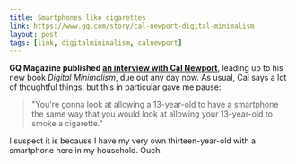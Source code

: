 ```yaml
---
title: Smartphones like cigarettes
link: https://www.gq.com/story/cal-newport-digital-minimalism
layout: post
tags: [link, digitalminimalism, calnewport]
---
```


**GQ Magazine published [an interview with Cal Newport](https://www.gq.com/story/cal-newport-digital-minimalism)**, leading up to his new book *Digital Minimalism*, due out any day now. As usual, Cal says a lot of thoughtful things, but this in particular gave me pause:

> "You're gonna look at allowing a 13-year-old to have a smartphone the same way that you would look at allowing your 13-year-old to smoke a cigarette."

I suspect it is because I have my very own thirteen-year-old with a smartphone here in my household. Ouch.